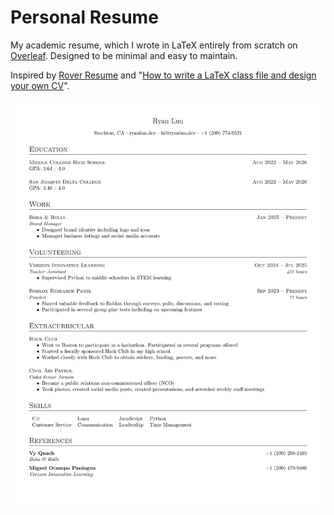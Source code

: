 # Personal Resume

My academic resume, which I wrote in LaTeX entirely from scratch on [Overleaf](https://www.overleaf.com/). Designed to be minimal and easy to maintain.

Inspired by [Rover Resume](https://github.com/subidit/rover-resume) and "[How to write a LaTeX class file and design your own CV](https://www.overleaf.com/learn/latex/How_to_write_a_LaTeX_class_file_and_design_your_own_CV_(Part_1))".

![Resume](resume.png)
